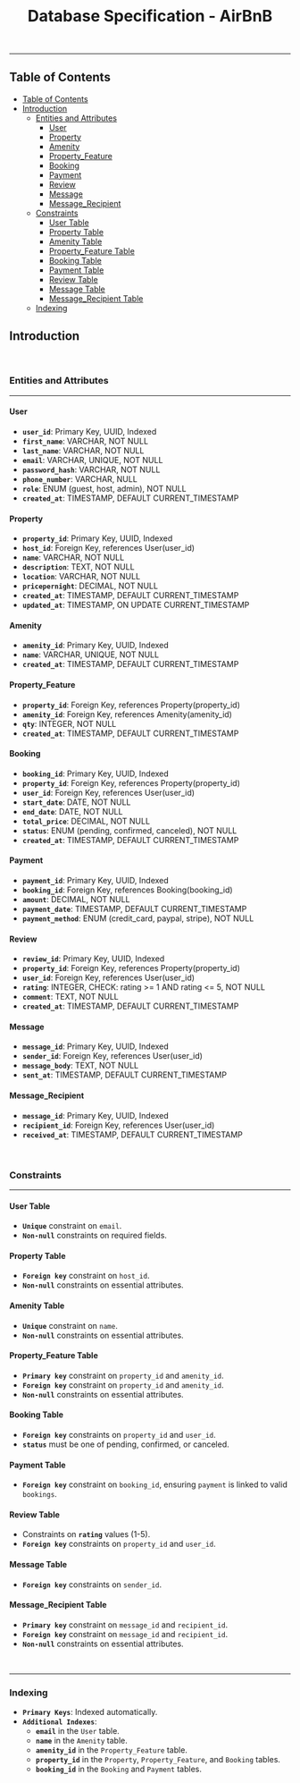 
<div align="center">
  <br>
  <h1><b>Database Specification - AirBnB</b></h1>
</div>
<br />

---
## Table of Contents

- [Table of Contents](#table-of-contents)
- [Introduction](#introduction)
  - [Entities and Attributes](#entities-and-attributes)
    - [User](#user)
    - [Property](#property)
    - [Amenity](#amenity)
    - [Property\_Feature](#property_feature)
    - [Booking](#booking)
    - [Payment](#payment)
    - [Review](#review)
    - [Message](#message)
    - [Message\_Recipient](#message_recipient)
  - [Constraints](#constraints)
    - [User Table](#user-table)
    - [Property Table](#property-table)
    - [Amenity Table](#amenity-table)
    - [Property\_Feature Table](#property_feature-table)
    - [Booking Table](#booking-table)
    - [Payment Table](#payment-table)
    - [Review Table](#review-table)
    - [Message Table](#message-table)
    - [Message\_Recipient Table](#message_recipient-table)
  - [Indexing](#indexing)

## Introduction

<br />

### Entities and Attributes
---

#### User

- **`user_id`**: Primary Key, UUID, Indexed
- **`first_name`**: VARCHAR, NOT NULL
- **`last_name`**: VARCHAR, NOT NULL
- **`email`**: VARCHAR, UNIQUE, NOT NULL
- **`password_hash`**: VARCHAR, NOT NULL
- **`phone_number`**: VARCHAR, NULL
- **`role`**: ENUM (guest, host, admin), NOT NULL
- **`created_at`**: TIMESTAMP, DEFAULT CURRENT_TIMESTAMP


#### Property

- **`property_id`**: Primary Key, UUID, Indexed
- **`host_id`**: Foreign Key, references User(user_id)
- **`name`**: VARCHAR, NOT NULL
- **`description`**: TEXT, NOT NULL
- **`location`**: VARCHAR, NOT NULL
- **`pricepernight`**: DECIMAL, NOT NULL
- **`created_at`**: TIMESTAMP, DEFAULT CURRENT_TIMESTAMP
- **`updated_at`**: TIMESTAMP, ON UPDATE CURRENT_TIMESTAMP


#### Amenity

- **`amenity_id`**: Primary Key, UUID, Indexed
- **`name`**: VARCHAR, UNIQUE, NOT NULL
- **`created_at`**: TIMESTAMP, DEFAULT CURRENT_TIMESTAMP
  

 #### Property_Feature

- **`property_id`**: Foreign Key, references Property(property_id)
- **`amenity_id`**: Foreign Key, references Amenity(amenity_id)
- **`qty`**: INTEGER, NOT NULL
- **`created_at`**: TIMESTAMP, DEFAULT CURRENT_TIMESTAMP


#### Booking

- **`booking_id`**: Primary Key, UUID, Indexed
- **`property_id`**: Foreign Key, references Property(property_id)
- **`user_id`**: Foreign Key, references User(user_id)
- **`start_date`**: DATE, NOT NULL
- **`end_date`**: DATE, NOT NULL
- **`total_price`**: DECIMAL, NOT NULL
- **`status`**: ENUM (pending, confirmed, canceled), NOT NULL
- **`created_at`**: TIMESTAMP, DEFAULT CURRENT_TIMESTAMP


#### Payment

- **`payment_id`**: Primary Key, UUID, Indexed
- **`booking_id`**: Foreign Key, references Booking(booking_id)
- **`amount`**: DECIMAL, NOT NULL
- **`payment_date`**: TIMESTAMP, DEFAULT CURRENT_TIMESTAMP
- **`payment_method`**: ENUM (credit_card, paypal, stripe), NOT NULL


#### Review

- **`review_id`**: Primary Key, UUID, Indexed
- **`property_id`**: Foreign Key, references Property(property_id)
- **`user_id`**: Foreign Key, references User(user_id)
- **`rating`**: INTEGER, CHECK: rating >= 1 AND rating <= 5, NOT NULL
- **`comment`**: TEXT, NOT NULL
- **`created_at`**: TIMESTAMP, DEFAULT CURRENT_TIMESTAMP


#### Message

- **`message_id`**: Primary Key, UUID, Indexed
- **`sender_id`**: Foreign Key, references User(user_id)
- **`message_body`**: TEXT, NOT NULL
- **`sent_at`**: TIMESTAMP, DEFAULT CURRENT_TIMESTAMP


#### Message_Recipient

- **`message_id`**: Primary Key, UUID, Indexed
- **`recipient_id`**: Foreign Key, references User(user_id)
- **`received_at`**: TIMESTAMP, DEFAULT CURRENT_TIMESTAMP

<br />


### Constraints
---

#### User Table

- **`Unique`** constraint on `email`.
- **`Non-null`** constraints on required fields.


#### Property Table

- **`Foreign key`** constraint on `host_id`.
- **`Non-null`** constraints on essential attributes.


#### Amenity Table

- **`Unique`** constraint on `name`.
- **`Non-null`** constraints on essential attributes.


#### Property_Feature Table

- **`Primary key`** constraint on `property_id` and `amenity_id`.
- **`Foreign key`** constraint on `property_id` and `amenity_id`.
- **`Non-null`** constraints on essential attributes.


#### Booking Table

- **`Foreign key`** constraints on `property_id` and `user_id`.
- **`status`** must be one of pending, confirmed, or canceled.


#### Payment Table

- **`Foreign key`** constraint on `booking_id`, ensuring `payment` is linked to valid `bookings`.


#### Review Table

- Constraints on **`rating`** values (1-5).
- **`Foreign key`** constraints on `property_id` and `user_id`.


#### Message Table

- **`Foreign key`** constraints on `sender_id`.


#### Message_Recipient Table

- **`Primary key`** constraint on `message_id` and `recipient_id`.
- **`Foreign key`** constraint on `message_id` and `recipient_id`.
- **`Non-null`** constraints on essential attributes.

<br />

---

### Indexing

- **`Primary Keys`**: Indexed automatically.
- **`Additional Indexes`**:
    - **`email`** in the `User` table.
    - **`name`** in the `Amenity` table.
    - **`amenity_id`** in the `Property_Feature` table.
    - **`property_id`** in the `Property`, `Property_Feature`, and `Booking` tables.
    - **`booking_id`** in the `Booking` and `Payment` tables.

